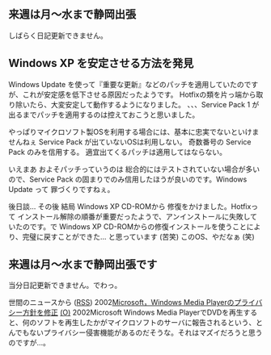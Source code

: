 ## 来週は月～水まで静岡出張

しばらく日記更新できません。






## Windows XP を安定させる方法を発見


Windows Update を使って『重要な更新』などのパッチを適用していたのですが、これが安定感を低下させる原因だったようです。
Hotfixの類を片っ端から取り除いたら、大変安定して動作するようになりました。
、、、Service Pack 1 が出るまでパッチを適用するのは控えておこうと思いました。

やっぱりマイクロソフト製OSを利用する場合には、基本に忠実でないといけませんねぇ
Service Pack が出ていないOSは利用しない。
  奇数番号の Service Pack のみを信用する。
  適宜出てくるパッチは適用してはならない。


いえまあ およそパッチっていうのは 総合的にはテストされていない場合が多いので、Service
Pack の固まりでのみ信用したほうが良いのです。Windows Update って 罪づくりですねぇ。

後日談…
その後 結局 Windows XP CD-ROMから 修復をかけました。Hotfixって インストール解除の順番が重要だったようで、アンインストールに失敗していたのです。で
Windows XP CD-ROMからの修復インストールを使うことにより、完璧に戻すことができた…
と思っています (苦笑)
このOS、やだなぁ (笑)

## 来週は月～水まで静岡出張です


当分日記更新できません。でわっ。



世間のニュースから ([RSS](ig020222-news.xml)) 2002[Microsoft，Windows Media Playerのプライバシー方針を修正](http://www.zdnet.co.jp/news/0202/22/b_0221_01.html) [(O)](http://www.zdnet.co.jp/news/0202/22/b_0221_01.html) 2002Microsoft Windows Media PlayerでDVDを再生すると、何のソフトを再生したかがマイクロソフトのサーバに報告されるという、とんでもないプライバシー侵害機能があるのだそうな。それはマズイだろうと思うのですが…。